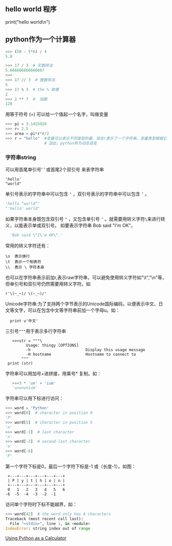 ## hello world 程序
print("hello world\n")

## python作为一个计算器

```python
>>> (50 - 5*6) / 4
5.0

>>> 17 / 3  # 实数除法
5.666666666666667
>>>
>>> 17 // 3  # 整数除法
5
>>> 17 % 3  # the % 取模
2
>>> 2 ** 7  #  指数
128
```
用等于符号 (=) 可以给一个值起一个名字，叫做变量
```python
>>> pi = 3.1415926
>>> r= 2.5
>>> area = pi*r*r/2
>>> r = "hello"  #变量可以表示不同类型的量，现在r表示了一个字符串。变量类型根据它指向的值的类型而变化，称之为“动态类型"。
                 # 因此，python称为动态语言
```

### 字符串string
 可以用首尾单引号‘ ’ 或首尾2个双引号 来表字符串
```
'hello'
"world"
```
单引号表示的字符串中可以包含 ```"``` ，双引号表示的字符串中可以包含 ```‘``` 。

```python
'hello ”world“'
"'hello' world"
```
如果字符串本身既包含双引号 ```"``` ，又包含单引号 ```‘``` 。就需要用转义字符```\```来进行转义，以能表示单或双引号。
如要表示字符串 Bob said "I'm OK"。
```python
  'Bob said \"I\'m OK\".'  
```
常用的转义字符还有：
```
\n  表示换行
\t  表示一个制表符
\\  表示 \ 字符本身
```
也可以在字符串表示前加r,表示raw字符串，可以避免使用转义字符如"\t","\n"等，但单引号和双引号仍然需要用转义字符。如
```
r'\(~_~)/ \(~_~)/'
```
Unicode字符串:为了支持两个字节表示的Unicode国际编码，以便表示中文、日文等文字，可以在包含中文等字符串前加一个字母u。如：
```
  print u'中文'
```
三引号```"""```用于表示多行字符串
```
   >>>str = """\
         Usage: thingy [OPTIONS]
         -h                        Display this usage message
         -H hostname               Hostname to connect to
       """
 print (str)
```

字符串可以用加号+进拼接，用乘号* 复制。如：
```python
   >>>3 * 'un' + 'ium'
   'unununium'
```
字符串可以用下标进行访问：
```python
>>> word = 'Python'
>>> word[0]  # character in position 0
'P'
>>> word[5]  # character in position 5
'n'
>>> word[-1]  # last character
'n'
>>> word[-2]  # second-last character
'o'
>>> word[-6]
'P'
```
第一个字符下标是0，最后一个字符下标是-1 或（长度-1）。如图：
```
 +---+---+---+---+---+---+
 | P | y | t | h | o | n |
 +---+---+---+---+---+---+
 0   1   2   3   4   5   6
-6  -5  -4  -3  -2  -1
```
访问单个字符时下标不能越界，如：
```python
>>> word[42]  # the word only has 6 characters
Traceback (most recent call last):
  File "<stdin>", line 1, in <module>
IndexError: string index out of range
```

[Using Python as a Calculator](https://docs.python.org/3/tutorial/introduction.html#using-python-as-a-calculator)
